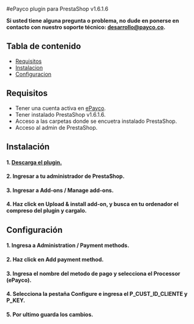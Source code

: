 #ePayco plugin para PrestaShop v1.6.1.6

**Si usted tiene alguna pregunta o problema, no dude en ponerse en contacto con nuestro soporte técnico: desarrollo@payco.co.**

## Tabla de contenido

* [Requisitos](#requisitos)
* [Instalacion](#instalación)
* [Configuracion](#configuración)

## Requisitos

* Tener una cuenta activa en [ePayco](https://pagaycobra.com).
* Tener instalado PrestaShop v1.6.1.6.
* Acceso a las carpetas donde se encuetra instalado PrestaShop.
* Acceso al admin de PrestaShop.

## Instalación

#### 1. [Descarga el plugin.](https://github.com/epayco/Plugin_ePayco_PrestaShop/releases/tag/1.6.1.6)
#### 2. Ingresar a tu administrador de PrestaShop.
#### 3. Ingresar a Add-ons / Manage add-ons.
#### 4. Haz click en Upload & install add-on, y busca en tu ordenador el compreso del plugin y cargalo. 

## Configuración

#### 1. Ingresa a Administration / Payment methods.
#### 2. Haz click en Add payment method.
#### 3. Ingresa el nombre del metodo de pago y selecciona el Processor (ePayco).
#### 4. Selecciona la pestaña Configure e ingresa el P_CUST_ID_CLIENTE y P_KEY.
#### 5. Por ultimo guarda los cambios.